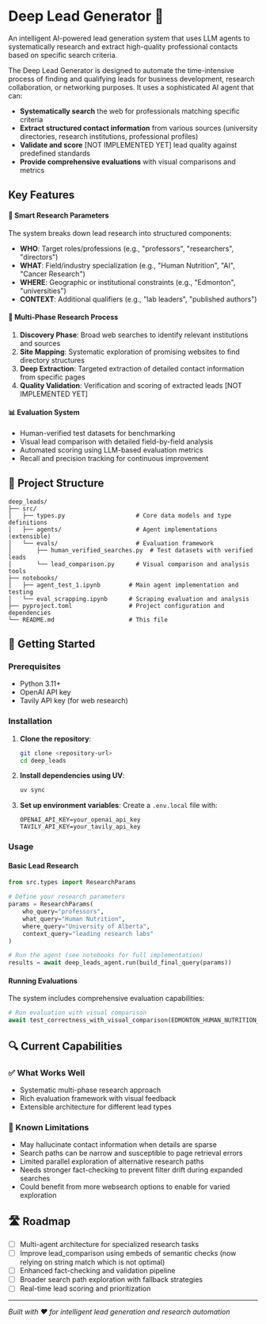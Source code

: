 # Deep Lead Generator 🎯

An intelligent AI-powered lead generation system that uses LLM agents to systematically research and extract high-quality professional contacts based on specific search criteria.

The Deep Lead Generator is designed to automate the time-intensive process of finding and qualifying leads for business development, research collaboration, or networking purposes. It uses a sophisticated AI agent that can:

- **Systematically search** the web for professionals matching specific criteria
- **Extract structured contact information** from various sources (university directories, research institutions, professional profiles)
- **Validate and score** [NOT IMPLEMENTED YET] lead quality against predefined standards
- **Provide comprehensive evaluations** with visual comparisons and metrics

## Key Features

#### 🎯 **Smart Research Parameters**

The system breaks down lead research into structured components:

- **WHO**: Target roles/professions (e.g., "professors", "researchers", "directors")
- **WHAT**: Field/industry specialization (e.g., "Human Nutrition", "AI", "Cancer Research")
- **WHERE**: Geographic or institutional constraints (e.g., "Edmonton", "universities")
- **CONTEXT**: Additional qualifiers (e.g., "lab leaders", "published authors")

#### 🔧 **Multi-Phase Research Process**

1. **Discovery Phase**: Broad web searches to identify relevant institutions and sources
2. **Site Mapping**: Systematic exploration of promising websites to find directory structures
3. **Deep Extraction**: Targeted extraction of detailed contact information from specific pages
4. **Quality Validation**: Verification and scoring of extracted leads [NOT IMPLEMENTED YET]

#### 📊 **Evaluation System**

- Human-verified test datasets for benchmarking
- Visual lead comparison with detailed field-by-field analysis
- Automated scoring using LLM-based evaluation metrics
- Recall and precision tracking for continuous improvement

## 📁 Project Structure

```
deep_leads/
├── src/
│   ├── types.py                    # Core data models and type definitions
│   ├── agents/                     # Agent implementations (extensible)
│   └── evals/                      # Evaluation framework
│       ├── human_verified_searches.py  # Test datasets with verified leads
│       └── lead_comparison.py      # Visual comparison and analysis tools
├── notebooks/
│   ├── agent_test_1.ipynb        # Main agent implementation and testing
│   └── eval_scrapping.ipynb      # Scraping evaluation and analysis
├── pyproject.toml                # Project configuration and dependencies
└── README.md                     # This file
```

## 🚀 Getting Started

### Prerequisites

- Python 3.11+
- OpenAI API key
- Tavily API key (for web research)

### Installation

1. **Clone the repository**:

   ```bash
   git clone <repository-url>
   cd deep_leads
   ```

2. **Install dependencies using UV**:

   ```bash
   uv sync
   ```

3. **Set up environment variables**:
   Create a `.env.local` file with:
   ```env
   OPENAI_API_KEY=your_openai_api_key
   TAVILY_API_KEY=your_tavily_api_key
   ```

### Usage

#### Basic Lead Research

```python
from src.types import ResearchParams

# Define your research parameters
params = ResearchParams(
    who_query="professors",
    what_query="Human Nutrition",
    where_query="University of Alberta",
    context_query="leading research labs"
)

# Run the agent (see notebooks for full implementation)
results = await deep_leads_agent.run(build_final_query(params))
```

#### Running Evaluations

The system includes comprehensive evaluation capabilities:

```python
# Run evaluation with visual comparison
await test_correctness_with_visual_comparison(EDMONTON_HUMAN_NUTRITION_RESEARCH_UNIT)
```

## 🔍 Current Capabilities

### ✅ What Works Well

- Systematic multi-phase research approach
- Rich evaluation framework with visual feedback
- Extensible architecture for different lead types

### 🚧 Known Limitations

- May hallucinate contact information when details are sparse
- Search paths can be narrow and susceptible to page retrieval errors
- Limited parallel exploration of alternative research paths
- Needs stronger fact-checking to prevent filter drift during expanded searches
- Could benefit from more websearch options to enable for varied exploration

## 🛣️ Roadmap

- [ ] Multi-agent architecture for specialized research tasks
- [ ] Improve lead_comparison using embeds of semantic checks (now relying on string match which is not optimal)
- [ ] Enhanced fact-checking and validation pipeline
- [ ] Broader search path exploration with fallback strategies
- [ ] Real-time lead scoring and prioritization

---

_Built with ❤️ for intelligent lead generation and research automation_
